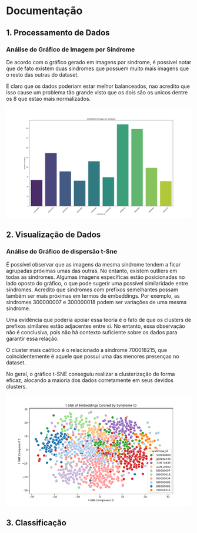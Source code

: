 # Documentação

## 1. Processamento de Dados

### Análise do Gráfico de Imagem por Síndrome

De acordo com o gráfico gerado em imagens por sindrome, é possivel notar que de fato existem duas sindromes que possuem muito mais imagens que o resto das outras do dataset.

É claro que os dados poderiam estar melhor balanceados, nao acredito que isso cause um problema tão grande visto que os dois são os unicos dentre os 8 que estao mais normalizados.

![Gráfico de Imagem por Síndrome](artifacts/images_per_syndrome_distribution.png)

## 2. Visualização de Dados

### Análise do Gráfico de dispersão t-Sne

É possível observar que as imagens da mesma síndrome tendem a ficar agrupadas próximas umas das outras. No entanto, existem outliers em todas as síndromes. Algumas imagens específicas estão posicionadas no lado oposto do gráfico, o que pode sugerir uma possível similaridade entre síndromes. Acredito que síndromes com prefixos semelhantes possam também ser mais próximas em termos de embeddings. Por exemplo, as síndromes 300000007 e 300000018 podem ser variações de uma mesma síndrome.

Uma evidência que poderia apoiar essa teoria é o fato de que os clusters de prefixos similares estão adjacentes entre si. No entanto, essa observação não é conclusiva, pois não há contexto suficiente sobre os dados para garantir essa relação.

O cluster mais caótico é o relacionado a sindrome 700018215, que coincidentemente é aquele que possui uma das menores presenças no dataset.

No geral, o gráfico t-SNE conseguiu realizar a clusterização de forma eficaz, alocando a maioria dos dados corretamente em seus devidos clusters.

![Gráfico de Imagem por Síndrome](artifacts/tsne_plot.png)

## 3. Classificação
